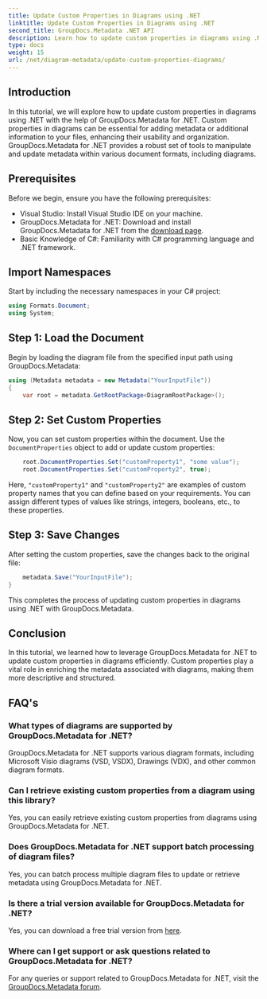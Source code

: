 ```yaml
---
title: Update Custom Properties in Diagrams using .NET
linktitle: Update Custom Properties in Diagrams using .NET
second_title: GroupDocs.Metadata .NET API
description: Learn how to update custom properties in diagrams using .NET with GroupDocs.Metadata for .NET. Enhance metadata with ease.
type: docs
weight: 15
url: /net/diagram-metadata/update-custom-properties-diagrams/
---
```

## Introduction
In this tutorial, we will explore how to update custom properties in diagrams using .NET with the help of GroupDocs.Metadata for .NET. Custom properties in diagrams can be essential for adding metadata or additional information to your files, enhancing their usability and organization. GroupDocs.Metadata for .NET provides a robust set of tools to manipulate and update metadata within various document formats, including diagrams.
## Prerequisites
Before we begin, ensure you have the following prerequisites:
- Visual Studio: Install Visual Studio IDE on your machine.
- GroupDocs.Metadata for .NET: Download and install GroupDocs.Metadata for .NET from the [download page](https://releases.groupdocs.com/metadata/net/).
- Basic Knowledge of C#: Familiarity with C# programming language and .NET framework.

## Import Namespaces
Start by including the necessary namespaces in your C# project:
```csharp
using Formats.Document;
using System;
```
## Step 1: Load the Document
Begin by loading the diagram file from the specified input path using GroupDocs.Metadata:
```csharp
using (Metadata metadata = new Metadata("YourInputFile"))
{
    var root = metadata.GetRootPackage<DiagramRootPackage>();
```
## Step 2: Set Custom Properties
Now, you can set custom properties within the document. Use the `DocumentProperties` object to add or update custom properties:
```csharp
    root.DocumentProperties.Set("customProperty1", "some value");
    root.DocumentProperties.Set("customProperty2", true);
```
Here, `"customProperty1"` and `"customProperty2"` are examples of custom property names that you can define based on your requirements. You can assign different types of values like strings, integers, booleans, etc., to these properties.
## Step 3: Save Changes
After setting the custom properties, save the changes back to the original file:
```csharp
    metadata.Save("YourInputFile");
}
```
This completes the process of updating custom properties in diagrams using .NET with GroupDocs.Metadata.

## Conclusion
In this tutorial, we learned how to leverage GroupDocs.Metadata for .NET to update custom properties in diagrams efficiently. Custom properties play a vital role in enriching the metadata associated with diagrams, making them more descriptive and structured.

## FAQ's
### What types of diagrams are supported by GroupDocs.Metadata for .NET?
GroupDocs.Metadata for .NET supports various diagram formats, including Microsoft Visio diagrams (VSD, VSDX), Drawings (VDX), and other common diagram formats.
### Can I retrieve existing custom properties from a diagram using this library?
Yes, you can easily retrieve existing custom properties from diagrams using GroupDocs.Metadata for .NET.
### Does GroupDocs.Metadata for .NET support batch processing of diagram files?
Yes, you can batch process multiple diagram files to update or retrieve metadata using GroupDocs.Metadata for .NET.
### Is there a trial version available for GroupDocs.Metadata for .NET?
Yes, you can download a free trial version from [here](https://releases.groupdocs.com/).
### Where can I get support or ask questions related to GroupDocs.Metadata for .NET?
For any queries or support related to GroupDocs.Metadata for .NET, visit the [GroupDocs.Metadata forum](https://forum.groupdocs.com/c/metadata/14).
